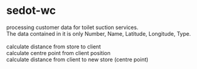 # sedot-wc
processing customer data for toilet suction services. <br/>
The data contained in it is only Number, Name, Latitude, Longitude, Type.
<br/><br/>
calculate distance from store to client
<br/>calculate centre point from client position
<br/>calculate distance from client to new store (centre point)
